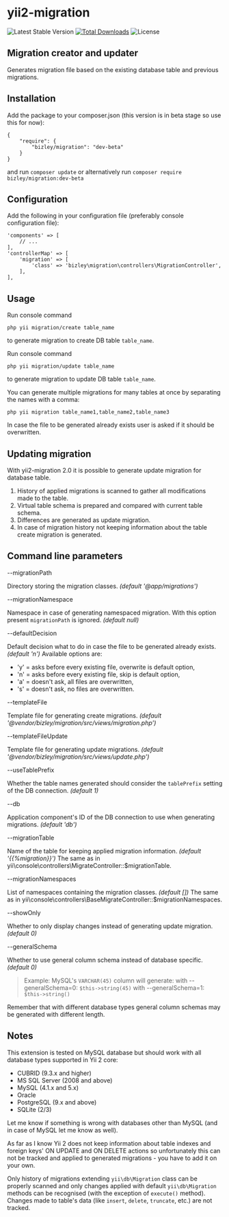 # yii2-migration

![Latest Stable Version](https://img.shields.io/packagist/v/bizley/migration.svg)
[![Total Downloads](https://img.shields.io/packagist/dt/bizley/migration.svg)](https://packagist.org/packages/bizley/migration)
![License](https://img.shields.io/packagist/l/bizley/migration.svg)

## Migration creator and updater

Generates migration file based on the existing database table and previous migrations.

## Installation

Add the package to your composer.json (this version is in beta stage so use this for now):

    {
        "require": {
            "bizley/migration": "dev-beta"
        }
    }

and run `composer update` or alternatively run `composer require bizley/migration:dev-beta`

## Configuration

Add the following in your configuration file (preferably console configuration file):

    'components' => [
        // ...
    ],
    'controllerMap' => [
        'migration' => [
            'class' => 'bizley\migration\controllers\MigrationController',
        ],
    ],

## Usage

Run console command

    php yii migration/create table_name

to generate migration to create DB table `table_name`.

Run console command

    php yii migration/update table_name

to generate migration to update DB table `table_name`.

You can generate multiple migrations for many tables at once by separating the names with a comma:

    php yii migration table_name1,table_name2,table_name3

In case the file to be generated already exists user is asked if it should be overwritten.

## Updating migration

With yii2-migration 2.0 it is possible to generate update migration for database table.

1. History of applied migrations is scanned to gather all modifications made to the table.
2. Virtual table schema is prepared and compared with current table schema.
3. Differences are generated as update migration.
4. In case of migration history not keeping information about the table create migration is generated.

## Command line parameters

--migrationPath

Directory storing the migration classes. _(default '@app/migrations')_

--migrationNamespace

Namespace in case of generating namespaced migration.
With this option present `migrationPath` is ignored. _(default null)_

--defaultDecision

Default decision what to do in case the file to be generated already exists. _(default 'n')_
Available options are:
- 'y' = asks before every existing file, overwrite is default option,
- 'n' = asks before every existing file, skip is default option,
- 'a' = doesn't ask, all files are overwritten,
- 's' = doesn't ask, no files are overwritten.

--templateFile

Template file for generating create migrations. _(default '@vendor/bizley/migration/src/views/migration.php')_

--templateFileUpdate

Template file for generating update migrations. _(default '@vendor/bizley/migration/src/views/update.php')_

--useTablePrefix

Whether the table names generated should consider the `tablePrefix` setting of the DB connection. _(default 1)_

--db

Application component's ID of the DB connection to use when generating migrations. _(default 'db')_

--migrationTable

Name of the table for keeping applied migration information. _(default '{{%migration}}')_
The same as in yii\console\controllers\MigrateController::$migrationTable.

--migrationNamespaces

List of namespaces containing the migration classes. _(default [])_
The same as in yii\console\controllers\BaseMigrateController::$migrationNamespaces.

--showOnly

Whether to only display changes instead of generating update migration. _(default 0)_

--generalSchema

Whether to use general column schema instead of database specific. _(default 0)_

> Example: MySQL's `VARCHAR(45)` column will generate:
> with --generalSchema=0: `$this->string(45)`
> with --generalSchema=1: `$this->string()`

Remember that with different database types general column schemas may be generated with different length.

## Notes

This extension is tested on MySQL database but should work with all database types supported in Yii 2 core:
- CUBRID (9.3.x and higher)
- MS SQL Server (2008 and above)
- MySQL (4.1.x and 5.x)
- Oracle
- PostgreSQL (9.x and above)
- SQLite (2/3)

Let me know if something is wrong with databases other than MySQL (and in case of MySQL let me know as well).

As far as I know Yii 2 does not keep information about table indexes and foreign keys' ON UPDATE and ON DELETE actions
so unfortunately this can not be tracked and applied to generated migrations - you have to add it on your own.

Only history of migrations extending `yii\db\Migration` class can be properly scanned and only changes applied with
default `yii\db\Migration` methods can be recognised (with the exception of `execute()` method). Changes made to table's
data (like `insert`, `delete`, `truncate`, etc.) are not tracked.
